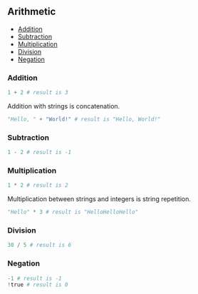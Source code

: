 ## Arithmetic

- [Addition](./symbols.md#addition)
- [Subtraction](./symbols.md#subtraction)
- [Multiplication](./symbols.md#multiplication)
- [Division](./symbols.md#division)
- [Negation](./symbols.md#negation)

### Addition

```python
1 + 2 # result is 3
```

Addition with strings is concatenation.

```python
"Hello, " + "World!" # result is "Hello, World!"
```

### Subtraction

```python
1 - 2 # result is -1
```

### Multiplication

```python
1 * 2 # result is 2
```

Multiplication between strings and integers is string repetition.

```python
"Hello" * 3 # result is "HelloHelloHello"
```

### Division

```python
30 / 5 # result is 6
```

### Negation

```python
-1 # result is -1
!true # result is 0
```
